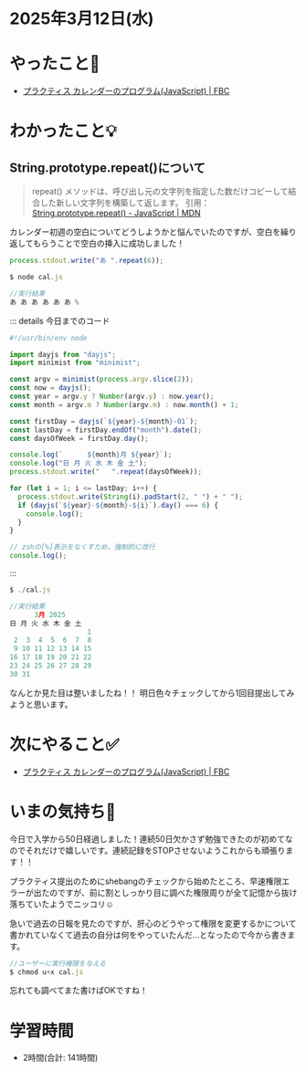 # 2025年3月12日(水)

# やったこと📝
- [プラクティス カレンダーのプログラム\(JavaScript\) \| FBC](https://bootcamp.fjord.jp/practices/196)
# わかったこと💡
## String.prototype.repeat()について
> repeat() メソッドは、呼び出し元の文字列を指定した数だけコピーして結合した新しい文字列を構築して返します。
引用：[String\.prototype\.repeat\(\) \- JavaScript \| MDN](https://developer.mozilla.org/ja/docs/Web/JavaScript/Reference/Global_Objects/String/repeat)

カレンダー初週の空白についてどうしようかと悩んでいたのですが、空白を繰り返してもらうことで空白の挿入に成功しました！

```javascript
process.stdout.write("あ ".repeat(6));

$ node cal.js

//実行結果
あ あ あ あ あ あ %   
```

::: details 今日までのコード
```javascript
#!/usr/bin/env node

import dayjs from "dayjs";
import minimist from "minimist";

const argv = minimist(process.argv.slice(2));
const now = dayjs();
const year = argv.y ? Number(argv.y) : now.year();
const month = argv.m ? Number(argv.m) : now.month() + 1;

const firstDay = dayjs(`${year}-${month}-01`);
const lastDay = firstDay.endOf("month").date();
const daysOfWeek = firstDay.day();

console.log(`      ${month}月 ${year}`);
console.log("日 月 火 水 木 金 土");
process.stdout.write("   ".repeat(daysOfWeek));

for (let i = 1; i <= lastDay; i++) {
  process.stdout.write(String(i).padStart(2, " ") + " ");
  if (dayjs(`${year}-${month}-${i}`).day() === 6) {
    console.log();
  }
}

// zshの[%]表示をなくすため、強制的に改行
console.log();

```
:::

```javascript
$ ./cal.js        

//実行結果
      3月 2025
日 月 火 水 木 金 土
                   1 
 2  3  4  5  6  7  8 
 9 10 11 12 13 14 15 
16 17 18 19 20 21 22 
23 24 25 26 27 28 29 
30 31 

```

なんとか見た目は整いましたね！！
明日色々チェックしてから1回目提出してみようと思います。

# 次にやること✅
- [プラクティス カレンダーのプログラム\(JavaScript\) \| FBC](https://bootcamp.fjord.jp/practices/196)
# いまの気持ち🫶
今日で入学から50日経過しました！連続50日欠かさず勉強できたのが初めてなのでそれだけで嬉しいです。連続記録をSTOPさせないようこれからも頑張ります！！

プラクティス提出のためにshebangのチェックから始めたところ、早速権限エラーが出たのですが、前に割としっかり目に調べた権限周りが全て記憶から抜け落ちていたようでニッコリ☺️

急いで過去の日報を見たのですが、肝心のどうやって権限を変更するかについて書かれていなくて過去の自分は何をやっていたんだ…となったので今から書きます。

```javascript
//ユーザーに実行権限を与える
$ chmod u+x cal.js
```
忘れても調べてまた書けばOKですね！

# 学習時間
- 2時間(合計: 141時間)
